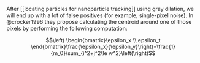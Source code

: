 After [[locating particles for nanoparticle tracking]] using gray dilation, we will end up with a lot of false positives (for example, single-pixel noise). In @crocker1996 they propose calculating the centroid around one of those pixels by performing the following computation:

$$\left(
\begin{bmatrix}\epsilon_x \\ epsilon_t \end{bmatrix}\frac{\epsilon_x}{\epsilon_y}\right)=\frac{1}{m_0}\sum_{i^2+j^2\le w^2}\left(\right)$$

